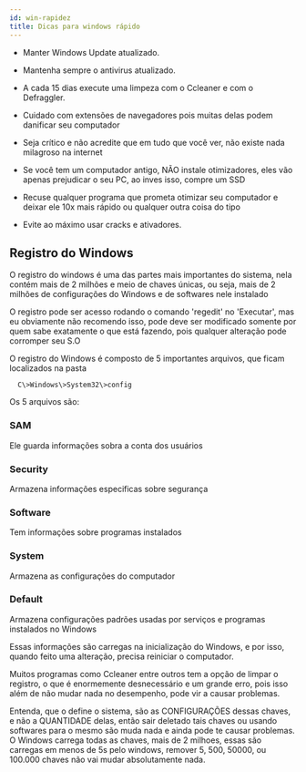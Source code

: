 ```yaml
---
id: win-rapidez
title: Dicas para windows rápido
---
```


- Manter Windows Update atualizado.

- Mantenha sempre o antivirus atualizado.

- A cada 15 dias execute uma limpeza com o Ccleaner e com o Defraggler.

- Cuidado com extensões de navegadores pois muitas delas podem danificar
  seu computador

- Seja crítico e não acredite que em tudo que você ver, não existe nada
  milagroso na internet

- Se você tem um computador antigo, NÃO instale otimizadores, eles vão
  apenas prejudicar o seu PC, ao inves isso, compre um SSD

- Recuse qualquer programa que prometa otimizar seu computador e deixar
  ele 10x mais rápido ou qualquer outra coisa do tipo

- Evite ao máximo usar cracks e ativadores.

## Registro do Windows

O registro do windows é uma das partes mais importantes do sistema, nela
contém mais de 2 milhões e meio de chaves únicas, ou seja, mais de 2
milhões de configurações do Windows e de softwares nele instalado

O registro pode ser acesso rodando o comando 'regedit' no 'Executar',
mas eu obviamente não recomendo isso, pode deve ser modificado somente
por quem sabe exatamente o que está fazendo, pois qualquer alteração
pode corromper seu S.O

O registro do Windows é composto de 5 importantes arquivos, que ficam
localizados na pasta

```shell
  C\>Windows\>System32\>config
```

Os 5 arquivos são:

### SAM

Ele guarda informações sobra a conta dos usuários

### Security

Armazena informações especificas sobre segurança

### Software

Tem informações sobre programas instalados

### System

Armazena as configurações do computador

### Default

Armazena configurações padrões usadas por serviços e programas
instalados no Windows

Essas informações são carregas na inicialização do Windows, e por isso,
quando feito uma alteração, precisa reiniciar o computador.

Muitos programas como Ccleaner entre outros tem a opção de limpar o
registro, o que é enormemente desnecessário e um grande erro, pois isso
além de não mudar nada no desempenho, pode vir a causar problemas.

Entenda, que o define o sistema, são as CONFIGURAÇÕES dessas chaves, e
não a QUANTIDADE delas, então sair deletado tais chaves ou usando
softwares para o mesmo são muda nada e ainda pode te causar problemas. O
Windows carrega todas as chaves, mais de 2 milhoes, essas são carregas
em menos de 5s pelo windows, remover 5, 500, 50000, ou 100.000 chaves
não vai mudar absolutamente nada.
